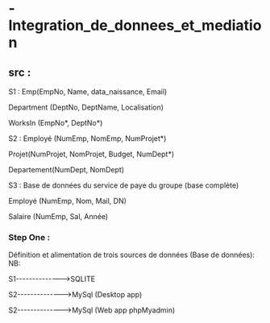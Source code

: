 # -Integration_de_donnees_et_mediation
 
 ## src :
 S1 : Emp(EmpNo, Name, data_naissance, Email)
 
Department (DeptNo, DeptName, Localisation)

WorksIn (EmpNo*, DeptNo*)

S2 : Employé (NumEmp, NomEmp, NumProjet*)

Projet(NumProjet, NomProjet, Budget, NumDept*)

Departement(NumDept, NomDept)

S3 : 
Base de données du service de paye du groupe (base complète)

Employé (NumEmp, Nom, Mail, DN)

Salaire (NumEmp, Sal, Année)
### Step One :

 Définition et alimentation de trois sources de données (Base de données):
 NB:
 
 S1-------------->SQLITE
 
 S2-------------->MySql (Desktop app)
 
 S2-------------->MySql (Web app phpMyadmin)
